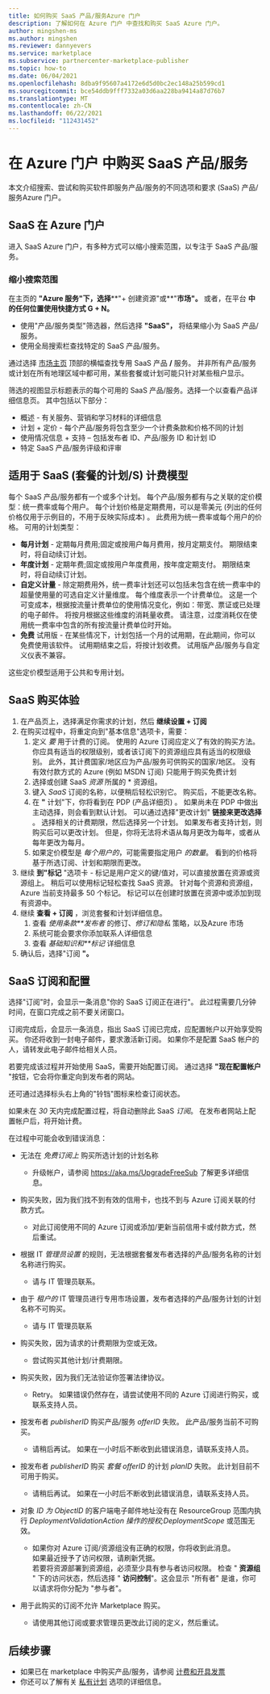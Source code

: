 ```yaml
---
title: 如何购买 SaaS 产品/服务Azure 门户
description: 了解如何在 Azure 门户 中查找和购买 SaaS Azure 门户。
author: mingshen-ms
ms.author: mingshen
ms.reviewer: dannyevers
ms.service: marketplace
ms.subservice: partnercenter-marketplace-publisher
ms.topic: how-to
ms.date: 06/04/2021
ms.openlocfilehash: 8dba9f95607a4172e6d5d0bc2ec148a25b599cd1
ms.sourcegitcommit: bce54ddb9fff7332a03d6aa228ba9414a87d76b7
ms.translationtype: MT
ms.contentlocale: zh-CN
ms.lasthandoff: 06/22/2021
ms.locfileid: "112431452"
---
```

# <a name="purchase-a-saas-offer-in-azure-portal"></a>在 Azure 门户 中购买 SaaS 产品/服务

本文介绍搜索、尝试和购买软件即服务产品/服务的不同选项和要求 (SaaS) 产品/服务Azure 门户。

## <a name="saas-offers-discovery-in-azure-portal"></a>SaaS 在 Azure 门户

进入 SaaS Azure 门户，有多种方式可以缩小搜索范围，以专注于 SaaS 产品/服务。

### <a name="narrowing-your-search"></a>缩小搜索范围

在主页的 **"Azure 服务"下，选择****"+ 创建资源"或**"**市场"。** 或者，在平台 **中的任何位置使用快捷方式 G + N。**

- 使用"产品/服务类型"筛选器，然后选择 **"SaaS"，** 将结果缩小为 SaaS 产品/服务。
- 使用全局搜索栏查找特定的 SaaS 产品/服务。

通过选择 [市场主页](/marketplace/private-offers) 顶部的横幅查找专用 SaaS 产品 **/** 服务。 并非所有产品/服务或计划在所有地理区域中都可用，某些套餐或计划可能只针对某些租户显示。

筛选的视图显示标题表示的每个可用的 SaaS 产品/服务。选择一个以查看产品详细信息页。 其中包括以下部分：

- 概述 - 有关服务、营销和学习材料的详细信息
- 计划 + 定价 - 每个产品/服务将包含至少一个计费条款和价格不同的计划
- 使用情况信息 + 支持 – 包括发布者 ID、产品/服务 ID 和计划 ID
- 特定 SaaS 产品/服务评级和评审

## <a name="available-billing-models-plansskus-for-saas-offers"></a>适用于 SaaS (套餐的计划/S) 计费模型

每个 SaaS 产品/服务都有一个或多个计划。 每个产品/服务都有与之关联的定价模型：统一费率或每个用户。 每个计划价格是定期费用，可以是零美元 (列出的任何价格仅用于示例目的，不用于反映实际成本) 。 此费用为统一费率或每个用户的价格。 可用的计划类型：

- **每月计划** - 定期每月费用;固定或按用户每月费用，按月定期支付。 期限结束时，将自动续订计划。
- **年度计划** - 定期年费;固定或按用户年度费用，按年度定期支付。 期限结束时，将自动续订计划。
- **自定义计量** - 除定期费用外，统一费率计划还可以包括未包含在统一费率中的超量使用量的可选自定义计量维度。 每个维度表示一个计费单位。 这是一个可变成本，根据按流量计费单位的使用情况变化，例如：带宽、票证或已处理的电子邮件。 将按月根据这些维度的消耗量收费。 请注意，过度消耗仅在使用统一费率中包含的所有按流量计费单位时开始。
- **免费** 试用版 - 在某些情况下，计划包括一个月的试用期，在此期间，你可以免费使用该软件。  试用期结束之后，将按计划收费。 试用版产品/服务与自定义仪表不兼容。

这些定价模型适用于公共和专用计划。

## <a name="saas-purchase-experience"></a>SaaS 购买体验

1. 在产品页上，选择满足你需求的计划，然后 **继续设置 + 订阅**
2. 在购买过程中，将重定向到"基本信息"选项卡，需要： 
    1. 定义 *要* 用于计费的订阅。 使用的 Azure 订阅应定义了有效的购买方法。 你应具有适当的权限级别，或者该订阅下的资源组应具有适当的权限级别。 此外，其计费国家/地区应为产品/服务可供购买的国家/地区。 没有有效付款方式的 Azure (例如 MSDN 订阅) 只能用于购买免费计划
    1. 选择或创建 SaaS *资源* 所属的 * 资源组。
    1. 键入 *SaaS* 订阅的名称，以便稍后轻松识别它。 购买后，不能更改名称。
    1. 在 **"** 计划"下，你将看到在 PDP (产品详细页) 。 如果尚未在 PDP 中做出主动选择，则会看到默认计划。 可以通过选择"更改计划" **链接来更改选择** 。 选择相关的计费期限，然后选择另一个计划。 如果发布者支持计划，则购买后可以更改计划。 但是，你将无法将术语从每月更改为每年，或者从每年更改为每月。
    1. 如果定价模型是 *每个用户的*，可能需要指定用户 *的数量*。 看到的价格将基于所选订阅、计划和期限而更改。
3. 继续 **到"标记** "选项卡 *-* 标记是用户定义的键/值对，可以直接放置在资源或资源组上。 稍后可以使用标记轻松查找 SaaS 资源。 针对每个资源和资源组，Azure 当前支持最多 50 个标记。 标记可以在创建时放置在资源中或添加到现有资源中。
4. 继续 **查看 + 订阅** ，浏览套餐和计划详细信息。
    1. 查看 *使用条款**发布者* 的修订、*修订和隐私* 策略，以及Azure 市场
    1. 系统可能会要求你添加联系人详细信息
    1. 查看 *基础知识和**标记* 详细信息
5. 确认后，选择"订阅 **"。**

## <a name="saas-subscription-and-configuration"></a>SaaS 订阅和配置

选择"订阅"时，会显示一条消息"你的 SaaS 订阅正在进行"。 此过程需要几分钟时间，在窗口完成之前不要关闭窗口。

订阅完成后，会显示一条消息，指出 SaaS 订阅已完成，应配置帐户以开始享受购买。 你还将收到一封电子邮件，要求激活新订阅。 如果你不是配置 SaaS 帐户的人，请转发此电子邮件给相关人员。

若要完成该过程并开始使用 SaaS，需要开始配置订阅。 通过选择 **"现在配置帐户** "按钮，它会将你重定向到发布者的网站。

还可通过选择标头右上角的"铃铛"图标来检查订阅状态。

如果未在 *30* 天内完成配置过程，将自动删除此 SaaS *订阅*。 在发布者网站上配置帐户后，将开始计费。

在过程中可能会收到错误消息：

- 无法在 *免费订阅上* 购买所选计划的计划名称
  - 升级帐户，请参阅 https://aka.ms/UpgradeFreeSub 了解更多详细信息。

- 购买失败，因为我们找不到有效的信用卡，也找不到与 Azure 订阅关联的付款方式。
  - 对此订阅使用不同的 Azure 订阅或添加/更新当前信用卡或付款方式，然后重试。

- 根据 IT *管理员设置* 的规则，无法根据套餐发布者选择的产品/服务名称的计划名称进行购买。
  - 请与 IT 管理员联系。

- 由于 *租户的* IT 管理员进行专用市场设置，发布者选择的产品/服务计划的计划名称不可购买。
  - 请与 IT 管理员联系

- 购买失败，因为请求的计费期限为空或无效。
  - 尝试购买其他计划/计费期限。

- 购买失败，因为我们无法验证你签署法律协议。
  - Retry。 如果错误仍然存在，请尝试使用不同的 Azure 订阅进行购买，或联系支持人员。

- 按发布者 *publisherID* 购买产品/服务 *offerID* 失败。 此产品/服务当前不可购买。
  - 请稍后再试。 如果在一小时后不断收到此错误消息，请联系支持人员。  

- 按发布者 *publisherID* 购买 *套餐 offerID* 的计划 *planID* 失败。 此计划目前不可用于购买。
  - 请稍后再试。 如果在一小时后不断收到此错误消息，请联系支持人员。 

- 对象 *ID 为* *ObjectID* 的客户端电子邮件地址没有在 ResourceGroup 范围内执行 *DeploymentValidationAction* *操作的授权;DeploymentScope* 或范围无效。  
  - 如果你对 Azure 订阅/资源组没有正确的权限，你将收到此消息。  
    如果最近授予了访问权限，请刷新凭据。  
    若要将资源部署到资源组，必须至少具有参与者访问权限。 检查 " **资源组** " 下的访问状态，然后选择 " **访问控制**"。这会显示 "所有者" 是谁，你可以请求将你分配为 "参与者"。

- 用于此购买的订阅不允许 Marketplace 购买。  
  - 请使用其他订阅或要求管理员更改此订阅的定义，然后重试。

## <a name="next-steps"></a>后续步骤

- 如果已在 marketplace 中购买产品/服务，请参阅 [计费和开具发票](/marketplace/billing-invoicing)
- 你还可以了解有关 [私有计划](/marketplace/private-offers) 选项的详细信息。
